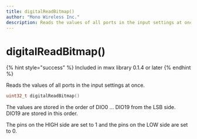 ```yaml
---
title: digitalReadBitmap()
author: "Mono Wireless Inc."
description: Reads the values of all ports in the input settings at once.
---
```


# digitalReadBitmap()

{% hint style="success" %}
Included in mwx library 0.1.4 or later
{% endhint %}

Reads the values of all ports in the input settings at once.

```cpp
uint32_t digitalReadBitmap()
```

The values are stored in the order of DIO0 ... DIO19 from the LSB side. DIO19 are stored in this order.

The pins on the HIGH side are set to 1 and the pins on the LOW side are set to 0.

